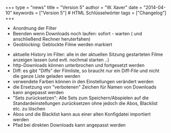 +++
type = "news"
title = "Version 5"
author = "W. Xaver"
date = "2014-04-10"
keywords = ["Version 5"] # HTML Schlüsselwörter
tags = ["Changelog"]
+++

- Anordnung der Filter
- Beenden wenn Downloads noch laufen: sofort - warten ( und anschließend Rechner heruterfahen)
- Geoblocking: Geblockte Filme werden markiert
<!--more-->
- aktuelle History im Filter: alle in der aktuellen Sitzung gestarteten Filme anzeigen lassen (und evtl. nochmal starten ..)
- http-Downloads können unterbrochen und fortgesetzt werden
- Diff: es gibt "Diffs" der Filmliste, so braucht nur ein Diff-File und nicht die ganze Liste geladen werden
- verwendete Farben können in den Einstellungen verändert werden
- die Ersetzung von "verbotenen" Zeichen für Namen von Downloads kann angepasst werden
- "Sets zurücksetzen": Alle Sets zum Speichern/Abspielen auf die Standardeinstellungen zurücksetzen ohne jedoch die Abos, Blacklist etc. zu löschen
- Abos und die Blacklist kann aus einer alten Konfigdatei importiert werden
- Pfad bei direkten Downloads kann angepasst werden
